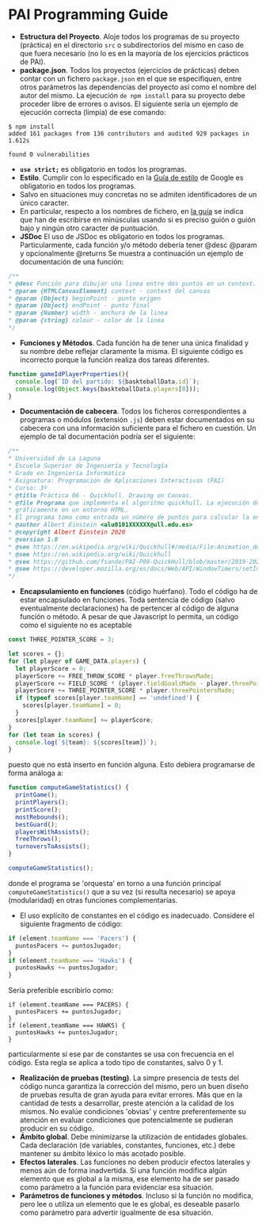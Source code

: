
# PAI Programming Guide

* **Estructura del Proyecto**. Aloje todos los programas de su proyecto (práctica) en el directorio `src` o subdirectorios del mismo en caso de que fuera necesario (no lo es en la mayoría de los ejercicios prácticos de PAI).
* **package.json**. Todos los proyectos (ejercicios de prácticas) deben contar con un fichero `package.json` en el que se especifiquen, entre otros parámetros las dependencias del proyecto así como el nombre del autor del mismo.
La ejecución `de npm install` para su proyecto debe proceder libre de errores o avisos.
El siguiente sería un ejemplo de ejecución correcta (limpia) de ese comando:
```
$ npm install
added 161 packages from 136 contributors and audited 929 packages in 1.612s

found 0 vulnerabilities
```
* **`use strict;`** es obligatorio en todos los programas. 
* **Estilo**. Cumplir con lo especificado en la [Guía de estilo](https://google.github.io/styleguide/jsguide.html) 
de Google es obligatorio en todos los programas.
* Salvo en situaciones muy concretas no se admiten identificadores de un único caracter. 
* En particular, respecto a los nombres de fichero, en [la guía](https://google.github.io/styleguide/jsguide.html#file-name) 
se indica que han de escribirse en minúsculas usando si es preciso guión o guión bajo y ningún otro caracter de puntuación.
* **JSDoc** El uso de JSDoc es obligatorio en todos los programas. 
  Particularmente, cada función y/o método debería tener @desc @param y opcionalmente @returns
  Se muestra a continuación un ejemplo de documentación de una función:
```javascript
/**
* @desc Función para dibujar una linea entre dos puntos en un context.
* @param {HTMLCanvasElement} context - context del canvas
* @param {Object} beginPoint - punto origen
* @param {Object} endPoint - punto final
* @param {Number} width - anchura de la linea
* @param {string} colour - color de la linea
*/
```

* **Funciones y Métodos**. Cada función ha de tener una única finalidad y su nombre debe reflejar claramente la misma. 
  El siguiente código es incorrecto porque la función realiza dos tareas diferentes. 
```javascript
function gameIdPlayerProperties(){
  console.log(`ID del partido: ${baskteballData.id}`);
  console.log(Object.keys(baskteballData.players[0]));  
}
```
* **Documentación de cabecera**. Todos los ficheros correspondientes a programas o módulos (extensión `.js`) deben estar documentados en su cabecera con una información suficiente para el fichero en cuestión.
Un ejemplo de tal documentación podría ser el siguiente:
```javascript
/**
* Universidad de La Laguna
* Escuela Superior de Ingeniería y Tecnología
* Grado en Ingeniería Informática
* Asignatura: Programación de Aplicaciones Interactivas (PAI)
* Curso: 3º
* @title Práctica 06 - Quickhull. Drawing on Canvas.
* @file Programa que implementa el algoritmo quickhull. La ejecución del programa se muestra 
* gráficamente en un entorno HTML.
* El programa toma como entrada un número de puntos para calcular la envolvente convexa.
* @author Albert Einstein <alu0101XXXXXX@ull.edu.es>
* @copyright Albert Einstein 2020
* @version 1.0
* @see https://en.wikipedia.org/wiki/Quickhull#/media/File:Animation_depicting_the_quickhull_algorithm.gif
* @see https://en.wikipedia.org/wiki/Quickhull
* @see https://github.com/fsande/PAI-P06-QuickHull/blob/master/2019-2020_p06_QuickHull.md
* @see https://developer.mozilla.org/es/docs/Web/API/WindowTimers/setInterval
*/

```
* **Encapsulamiento en funciones** (código huérfano). Todo el código ha de estar encapsulado en funciones. 
Toda sentencia de código (salvo eventualmente declaraciones) ha de pertencer al código de alguna función o método.
A pesar de que Javascript lo permita, un código como el siguiente no es aceptable
```javascript
const THREE_POINTER_SCORE = 3;

let scores = {}; 
for (let player of GAME_DATA.players) {
  let playerScore = 0;
  playerScore += FREE_THROW_SCORE * player.freeThrowsMade;
  playerScore += FIELD_SCORE * (player.fieldGoalsMade - player.threePointersMade);
  playerScore += THREE_POINTER_SCORE * player.threePointersMade;
  if (typeof scores[player.teamName] == 'undefined') {
    scores[player.teamName] = 0;
  }
  scores[player.teamName] += playerScore;
}
for (let team in scores) {
  console.log(`${team}: ${scores[team]}`);
}
```
puesto que no está inserto en función alguna.
Esto debiera programarse de forma análoga a:
```javascript
function computeGameStatistics() {
  printGame();
  printPlayers();
  printScore();
  mostRebounds();
  bestGuard();
  playersWithAssists();
  freeThrows();
  turnoversToAssists();
}

computeGameStatistics();
```
donde el programa se 'orquesta' en torno a una función principal `computeGameStatistics()` que a su
vez (si resulta necesario) se apoya (modularidad) en otras funciones complementarias.
* El uso explícito de constantes en el código es inadecuado.
Considere el siguiente fragmento de código:
```javascript
if (element.teamName === 'Pacers') {
  puntosPacers += puntosJugador;
}   
if (element.teamName === 'Hawks') {
  puntosHawks += puntosJugador;
}   

```
Sería preferible escribirlo como:
```
if (element.teamName === PACERS) {
  puntosPacers += puntosJugador;
}   
if (element.teamName === HAWKS) {
  puntosHawks += puntosJugador;
}   
```
particularmente si ese par de constantes se usa con frecuencia en el código.
Esta regla se aplica a todo tipo de constantes, salvo 0 y 1.
* **Realización de pruebas (testing)**. La simpre presencia de tests del código nunca garantiza la corrección del mismo, pero un buen diseño de pruebas resulta de gran ayuda para evitar errores. Más que en la cantidad de tests a desarrollar, preste atención a la calidad de los mismos. No evalúe condiciones 'obvias' y centre preferentemente su atención en evaluar condiciones que potencialmente se pudieran producir en su código. 
* **Ámbito global**. Debe minimizarse la utilización de entidades globales. Cada declaración (de variables, constantes, funciones, etc.) debe mantener su ámbito léxico lo más acotado posible.
* **Efectos laterales**. Las funciones no deben producir efectos laterales y menos aún de forma inadvertida.
Si una función modifica algún elemento que es global a la misma, ese elemento ha de ser pasado como parámetro a la función para evidenciar esa situación.
* **Parámetros de funciones y métodos**. Incluso si la función no modifica, pero lee o utiliza un elemento que le es global, es deseable pasarlo como parámetro para advertir igualmente de esa situación.


